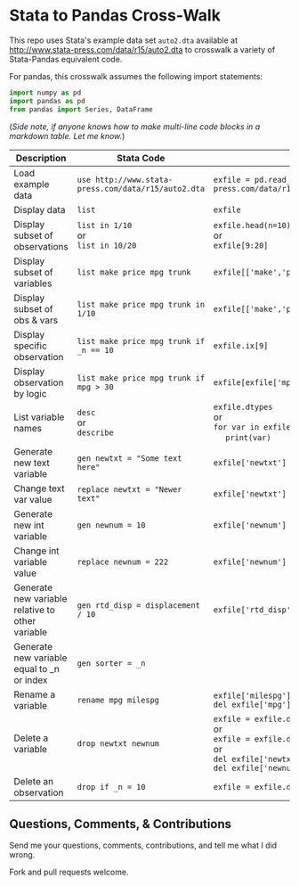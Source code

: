 # Stata to Pandas Cross-Walk

This repo uses Stata's example data set `auto2.dta` available at http://www.stata-press.com/data/r15/auto2.dta to crosswalk a variety of Stata-Pandas equivalent code.

For pandas, this crosswalk assumes the following import statements:

```python
import numpy as pd
import pandas as pd
from pandas import Series, DataFrame
```

(*Side note, if anyone knows how to make multi-line code blocks in a markdown table. Let me know.*)

Description | Stata Code | Pandas Code
------------|------------|------------
Load example data | `use http://www.stata-press.com/data/r15/auto2.dta` | `exfile = pd.read_stata('http://www.stata-press.com/data/r15/auto2.dta')`
Display data | `list` | `exfile`
Display subset of observations | `list in 1/10` <br> or <br> `list in 10/20` | `exfile.head(n=10)` <br> or <br> `exfile[9:20]`
Display subset of variables | `list make price mpg trunk` | `exfile[['make','price','mpg','trunk']]`
Display subset of obs & vars | `list make price mpg trunk in 1/10` | `exfile[['make','price','mpg','trunk']].head(n=10)`
Display specific observation | `list make price mpg trunk if _n == 10` | `exfile.ix[9]`
Display observation by logic | `list make price mpg trunk if mpg > 30` | `exfile[exfile['mpg'] > 30]`
List variable names | `desc` <br> or <br> `describe` | `exfile.dtypes` <br> or <br> `for var in exfile.columns:` <br> &nbsp;&nbsp;&nbsp;&nbsp; `print(var)`
Generate new text variable | `gen newtxt = "Some text here"` | `exfile['newtxt'] = 'Some text here'`
Change text var value | `replace newtxt = "Newer text"` | `exfile['newtxt'] = 'Newer text'`
Generate new int variable | `gen newnum = 10` | `exfile['newnum'] = 10`
Change int variable value | `replace newnum = 222` | `exfile['newnum'] = 222`
Generate new variable relative to other variable | `gen rtd_disp = displacement / 10` | `exfile['rtd_disp'] = exfile['displacement'] / 10`
Generate new variable equal to _n or index | `gen sorter = _n` | 
Rename a variable | `rename mpg milespg` | `exfile['milespg'] = exfile['mpg']` <br> `del exfile['mpg']`
Delete a variable | `drop newtxt newnum` | `exfile = exfile.drop(columns=['newtxt','newnum'])`  <br> or <br> `exfile = exfile.drop(['newtxt','newnum'], axis=1)`  <br> or <br> `del exfile['newtxt']` <br> `del exfile['newnum']`
Delete an observation | `drop if _n = 10` | `exfile = exfile.drop(9)`

## Questions, Comments, & Contributions

Send me your questions, comments, contributions, and tell me what I did wrong.

Fork and pull requests welcome.

